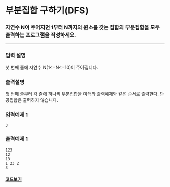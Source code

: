 # 부분집합 구하기(DFS)

### 자연수 N이 주어지면 1부터 N까지의 원소를 갖는 집합의 부분집합을 모두 출력하는 프로그램을 작성하세요.

---

### 입력 설명

첫 번째 줄에 자연수 N(1<=N<=10)이 주어집니다.

### 출력설명

첫 번째 줄부터 각 줄에 하나씩 부분집합을 아래와 출력예제와 같은 순서로 출력한다. 단 공집합은 출력하지 않습니다.

### 입력예제 1

```
3
```

### 출력예제 1

```
123
12
13
1 23 2
3
```

#### [코드보기](./solution.js)
